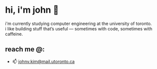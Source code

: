 # hi, i'm john 👋

i'm currently studying computer engineering at the university of toronto.  
i like building stuff that’s useful — sometimes with code, sometimes with caffeine.

<!--
## some things about me:
- i'm interested in...

## things i’ve worked on lately:
- 📊 a time series forecasting api (lstm, arima, prophet — the whole gang)
- 🧾 a bookkeeping app for my dad’s small business (node + mongo + a lot of console.logs)
-->

## reach me @:
- 📫 johnv.kim@mail.utoronto.ca
<!--- 🌐 [portfolio](https://johnvkim.vercel.app/) -->
<!-- probably should update this more often -->

